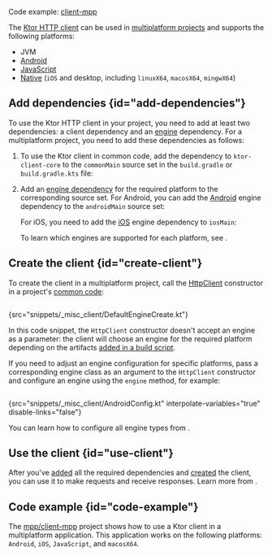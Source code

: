 [//]: # (title: Multiplatform)

<microformat>
<p>
Code example: <a href="https://github.com/ktorio/ktor-samples/tree/main/client-mpp">client-mpp</a>
</p>
</microformat>

The [Ktor HTTP client](client.md) can be used in [multiplatform projects](https://kotlinlang.org/docs/multiplatform.html) and supports the following platforms:
* JVM
* [Android](https://kotlinlang.org/docs/android-overview.html)
* [JavaScript](https://kotlinlang.org/docs/js-overview.html)
* [Native](https://kotlinlang.org/docs/native-overview.html) (`iOS` and desktop, including `linuxX64`, `macosX64`, `mingwX64`)

## Add dependencies {id="add-dependencies"}
To use the Ktor HTTP client in your project, you need to add at least two dependencies: a client dependency and an [engine](http-client_engines.md) dependency. For a multiplatform project, you need to add these dependencies as follows:
1. To use the Ktor client in common code, add the dependency to `ktor-client-core` to the `commonMain` source set in the `build.gradle` or `build.gradle.kts` file:
   <var name="platform_name" value="common"/>
   <var name="artifact_name" value="ktor-client-core"/>
   <include src="lib.xml" include-id="add_ktor_artifact_multiplatform"/>
1. Add an [engine dependency](http-client_engines.md#dependencies) for the required platform to the corresponding source set. For Android, you can add the [Android](http-client_engines.md#android) engine dependency to the `androidMain` source set:
   <var name="platform_name" value="android"/>
   <var name="artifact_name" value="ktor-client-android"/>
   <include src="lib.xml" include-id="add_ktor_artifact_multiplatform"/>
   
   For iOS, you need to add the [iOS](http-client_engines.md#ios) engine dependency to `iosMain`:
   <var name="platform_name" value="ios"/>
   <var name="artifact_name" value="ktor-client-ios"/>
   <include src="lib.xml" include-id="add_ktor_artifact_multiplatform"/>
   
   To learn which engines are supported for each platform, see [](http-client_engines.md#dependencies).


## Create the client {id="create-client"}
To create the client in a multiplatform project, call the [HttpClient](https://api.ktor.io/ktor-client/ktor-client-core/ktor-client-core/io.ktor.client/-http-client/index.html) constructor in a project's [common code](https://kotlinlang.org/docs/mpp-discover-project.html#source-sets):

```kotlin
```
{src="snippets/_misc_client/DefaultEngineCreate.kt"}

In this code snippet, the `HttpClient` constructor doesn't accept an engine as a parameter: the client will choose an engine for the required platform depending on the artifacts [added in a build script](#add-dependencies). 

If you need to adjust an engine configuration for specific platforms, pass a corresponding engine class as an argument to the `HttpClient` constructor and configure an engine using the `engine` method, for example:
```kotlin
```
{src="snippets/_misc_client/AndroidConfig.kt" interpolate-variables="true" disable-links="false"}

You can learn how to configure all engine types from [](http-client_engines.md).


## Use the client {id="use-client"}
After you've [added](#add-dependencies) all the required dependencies and [created](#create-client) the client, you can use it to make requests and receive responses. Learn more from [](client.md#make-request). 


## Code example {id="code-example"}

The [mpp/client-mpp](https://github.com/ktorio/ktor-samples/tree/main/client-mpp) project shows how to use a Ktor client in a multiplatform application. This application works on the following platforms: `Android`, `iOS`, `JavaScript`, and `macosX64`.
